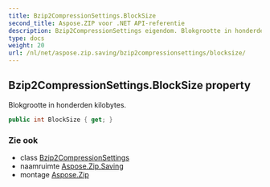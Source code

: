 ```yaml
---
title: Bzip2CompressionSettings.BlockSize
second_title: Aspose.ZIP voor .NET API-referentie
description: Bzip2CompressionSettings eigendom. Blokgrootte in honderden kilobytes.
type: docs
weight: 20
url: /nl/net/aspose.zip.saving/bzip2compressionsettings/blocksize/
---
```

## Bzip2CompressionSettings.BlockSize property

Blokgrootte in honderden kilobytes.

```csharp
public int BlockSize { get; }
```

### Zie ook

* class [Bzip2CompressionSettings](../)
* naamruimte [Aspose.Zip.Saving](../../bzip2compressionsettings/)
* montage [Aspose.Zip](../../../)


